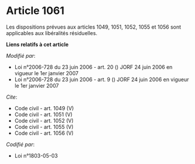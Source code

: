 # Article 1061

Les dispositions prévues aux articles 1049, 1051, 1052, 1055 et 1056 sont applicables aux libéralités résiduelles.

**Liens relatifs à cet article**

_Modifié par_:

  - Loi n°2006-728 du 23 juin 2006 - art. 20 () JORF 24 juin 2006 en vigueur le 1er janvier 2007
  - Loi n°2006-728 du 23 juin 2006 - art. 9 () JORF 24 juin 2006 en vigueur le 1er janvier 2007

_Cite_:

  - Code civil - art. 1049 (V)
  - Code civil - art. 1051 (V)
  - Code civil - art. 1052 (V)
  - Code civil - art. 1055 (V)
  - Code civil - art. 1056 (V)

_Codifié par_:

  - Loi n°1803-05-03
